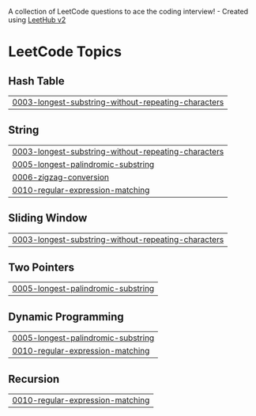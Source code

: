A collection of LeetCode questions to ace the coding interview! - Created using [LeetHub v2](https://github.com/arunbhardwaj/LeetHub-2.0)
<!---LeetCode Topics Start-->
# LeetCode Topics
## Hash Table
|  |
| ------- |
| [0003-longest-substring-without-repeating-characters](https://github.com/Tabaxi3000/CalebLeetCode/tree/master/0003-longest-substring-without-repeating-characters) |
## String
|  |
| ------- |
| [0003-longest-substring-without-repeating-characters](https://github.com/Tabaxi3000/CalebLeetCode/tree/master/0003-longest-substring-without-repeating-characters) |
| [0005-longest-palindromic-substring](https://github.com/Tabaxi3000/CalebLeetCode/tree/master/0005-longest-palindromic-substring) |
| [0006-zigzag-conversion](https://github.com/Tabaxi3000/CalebLeetCode/tree/master/0006-zigzag-conversion) |
| [0010-regular-expression-matching](https://github.com/Tabaxi3000/CalebLeetCode/tree/master/0010-regular-expression-matching) |
## Sliding Window
|  |
| ------- |
| [0003-longest-substring-without-repeating-characters](https://github.com/Tabaxi3000/CalebLeetCode/tree/master/0003-longest-substring-without-repeating-characters) |
## Two Pointers
|  |
| ------- |
| [0005-longest-palindromic-substring](https://github.com/Tabaxi3000/CalebLeetCode/tree/master/0005-longest-palindromic-substring) |
## Dynamic Programming
|  |
| ------- |
| [0005-longest-palindromic-substring](https://github.com/Tabaxi3000/CalebLeetCode/tree/master/0005-longest-palindromic-substring) |
| [0010-regular-expression-matching](https://github.com/Tabaxi3000/CalebLeetCode/tree/master/0010-regular-expression-matching) |
## Recursion
|  |
| ------- |
| [0010-regular-expression-matching](https://github.com/Tabaxi3000/CalebLeetCode/tree/master/0010-regular-expression-matching) |
<!---LeetCode Topics End-->